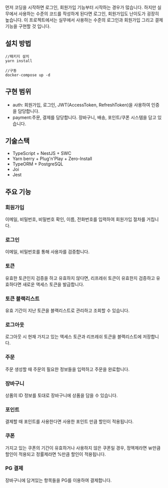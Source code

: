 
먼저 코딩을 시작하면 로그인, 회원가입 기능부터 시작하는 경우가 많습니다. 하지만 실무에서 사용하는 수준의 코드를 작성하게 된다면 로그인, 회원가입도 난이도가 굉장히 높습니다. 
이 프로젝트에서는 실무에서 사용하는 수준의 로그인과 회원가입 그리고 결제 기능을 구현할 것 입니다.

## 설치 방법
```
//패키지 설치
yarn install

//구동
docker-compose up -d
```

## 구현 범위
- auth: 회원가입, 로그인, JWT(AccessToken, RefreshToken)을 사용하여 인증을 담당합니다.
- payment:주문, 결제를 담당합니다. 장바구니, 배송, 포인트/쿠폰 시스템을 담고 있습니다.

## 기술스택
- TypeScript + NestJS + SWC
- Yarn berry + Plug'n'Play + Zero-Install
- TypeORM + PostgreSQL
- Joi
- Jest

## 주요 기능
### 회원가입
이메일, 비밀번호, 비밀번호 확인, 이름, 전화번호를 입력하여 회원가입 절차를 거칩니다.
### 로그인
이메일, 비밀번호를 통해 사용자를 검증합니다.
### 토큰
유효한 토큰인지 검증을 하고 유효하지 않다면, 리프레쉬 토큰이 유효한지 검증하고 유효하다면 새로운 액세스 토큰을 발급합니다. 
### 토큰 블랙리스트
유효 기간이 지난 토큰을 블랙리스트로 관리하고 조회할 수 있습니다. 
### 로그아웃
로그아웃 시 현재 가지고 있는 액세스 토큰과 리프레쉬 토큰을 블랙리스트에 저장합니다.  
### 주문
주문 생성할 때 주문의 필요한 정보들을 입력하고 주문을 완료합니다.
### 장바구니 
상품의 ID 정보를 토대로 장바구니에 상품을 담을 수 있습니다. 
### 포인트 
결제할 때 포인트를 사용한다면 사용한 포인트 만큼 할인이 적용됩니다. 
### 쿠폰
가지고 있는 쿠폰의 기간이 유효하거나 사용하지 않은 쿠폰일 경우, 정액제라면 ￦만큼 할인이 적용되고 정률제라면 %만큼 할인이 적용됩니다. 
### PG 결제
장바구니에 담겨있는 항목들을 PG를 이용하여 결제합니다. 


